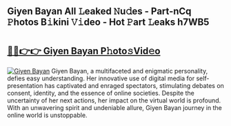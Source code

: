 ## Giyen Bayan All 𝙻eaked 𝙽u𝚍es - Part-nCq 𝙿hotos B𝚒kini 𝚅𝚒deo - Hot 𝙿art 𝙻eaks h7WB5

# <h2><a href="http://ld3xsyp.urlbe.top/?page=Giyen+Bayan">🔗🔗👉👉 Giyen Bayan P𝚑oto𝚜Vid𝚎o</a></h2>

[![Giyen Bayan](https://i.imgur.com/eBuTRDB.gif)](http://ld3xsyp.urlbe.top/?page=Giyen+Bayan)
Giyen Bayan, a multifaceted and enigmatic personality, defies easy understanding. Her innovative use of digital media for self-presentation has captivated and enraged spectators, stimulating debates on consent, identity, and the essence of online societies. Despite the uncertainty of her next actions, her impact on the virtual world is profound. With an unwavering spirit and undeniable allure, Giyen Bayan journey in the online world is unstoppable.
